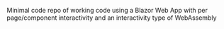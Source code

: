 Minimal code repo of working code using a Blazor Web App with per page/component interactivity and an interactivity type of WebAssembly

